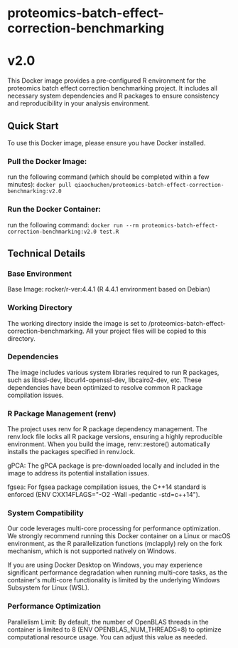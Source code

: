 # proteomics-batch-effect-correction-benchmarking
# v2.0
This Docker image provides a pre-configured R environment for the proteomics batch effect correction benchmarking project. It includes all necessary system dependencies and R packages to ensure consistency and reproducibility in your analysis environment.

## Quick Start
To use this Docker image, please ensure you have Docker installed.

### Pull the Docker Image:
run the following command (which should be completed within a few minutes):
`docker pull qiaochuchen/proteomics-batch-effect-correction-benchmarking:v2.0`

### Run the Docker Container:
run the following command:
`docker run --rm proteomics-batch-effect-correction-benchmarking:v2.0 test.R`

## Technical Details

### Base Environment
Base Image: rocker/r-ver:4.4.1 (R 4.4.1 environment based on Debian)

### Working Directory
The working directory inside the image is set to /proteomics-batch-effect-correction-benchmarking. All your project files will be copied to this directory.

### Dependencies
The image includes various system libraries required to run R packages, such as libssl-dev, libcurl4-openssl-dev, libcairo2-dev, etc. These dependencies have been optimized to resolve common R package compilation issues.

### R Package Management (renv)
The project uses renv for R package dependency management. The renv.lock file locks all R package versions, ensuring a highly reproducible environment. When you build the image, renv::restore() automatically installs the packages specified in renv.lock.

gPCA: The gPCA package is pre-downloaded locally and included in the image to address its potential installation issues.

fgsea: For fgsea package compilation issues, the C++14 standard is enforced (ENV CXX14FLAGS="-O2 -Wall -pedantic -std=c++14").

### System Compatibility
Our code leverages multi-core processing for performance optimization. We strongly recommend running this Docker container on a Linux or macOS environment, as the R parallelization functions (mclapply) rely on the fork mechanism, which is not supported natively on Windows.

If you are using Docker Desktop on Windows, you may experience significant performance degradation when running multi-core tasks, as the container's multi-core functionality is limited by the underlying Windows Subsystem for Linux (WSL).

### Performance Optimization
Parallelism Limit: By default, the number of OpenBLAS threads in the container is limited to 8 (ENV OPENBLAS_NUM_THREADS=8) to optimize computational resource usage. You can adjust this value as needed.
